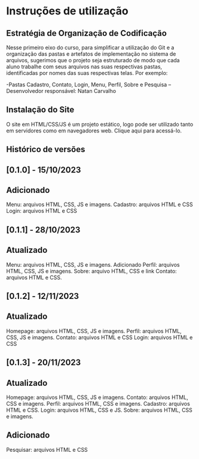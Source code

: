 # Instruções de utilização

## Estratégia de Organização de Codificação 

Nesse primeiro eixo do curso, para simplificar a utilização do Git e a organização das pastas e artefatos de implementação no sistema de arquivos, sugerimos que o projeto seja estruturado de modo que cada aluno trabalhe com seus arquivos nas suas respectivas pastas, identificadas por nomes das suas respectivas telas. Por exemplo:

-Pastas Cadastro, Contato, Login, Menu, Perfil, Sobre e Pesquisa – Desenvolvedor responsável: Natan Carvalho

## Instalação do Site

O site em HTML/CSS/JS é um projeto estático, logo pode ser utilizado tanto em servidores como em navegadores web. Clique aqui para acessá-lo.  

## Histórico de versões

## [0.1.0] - 15/10/2023
## Adicionado
Menu: arquivos HTML, CSS, JS e imagens.
Cadastro: arquivos HTML e CSS
Login: arquivos HTML e CSS

## [0.1.1] - 28/10/2023
## Atualizado
Menu: arquivos HTML, CSS, JS e imagens.
Adicionado
Perfil: arquivos HTML, CSS, JS e imagens.
Sobre: arquivo HTML, CSS e link
Contato: arquivos HTML e CSS.

## [0.1.2] - 12/11/2023
## Atualizado
Homepage: arquivos HTML, CSS, JS e imagens.
Perfil: arquivos HTML, CSS, JS e imagens.
Contato: arquivos HTML e CSS
Login: arquivos HTML e CSS

## [0.1.3] - 20/11/2023
## Atualizado
Homepage: arquivos HTML, CSS, JS e imagens.
Contato: arquivos HTML, CSS e imagens.
Perfil: arquivos HTML, CSS e imagens.
Cadastro: arquivos HTML e CSS.
Login: arquivos HTML, CSS e JS.
Sobre: arquivos HTML, CSS e imagens.

## Adicionado
Pesquisar: arquivos HTML e CSS


